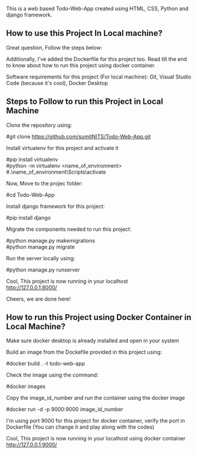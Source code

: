 This is a web based Todo-Web-App created using HTML, CSS, Python and django framework.

## How to use this Project In Local machine?

Great question, Follow the steps below:

Additionally, I've added the Dockerfile for this project too. Read till the end to know about how to run this project using docker container.

Software requirements for this project (For local machine): Git, Visual Studio Code (because it's cool), Docker Desktop

## Steps to Follow to run this Project in Local Machine

Clone the repository using: 

#git clone https://github.com/sumitNITS/Todo-Web-App.git

Install virtualenv for this project and activate it

#pip install virtualenv <br />
#python -m virtualenv <name_of_environment> <br />
#.\name_of_environment\Scripts\activate

Now, Move to the projec folder:

#cd Todo-Web-App

Install django framework for this project:

#pip install django

Migrate the components needed to run this project:

#python manage.py makemigrations <br />
#python manage.py migrate

Run the server locally using:

#python manage.py runserver

Cool, This project is now running in your localhost <br /> http://127.0.0.1:8000/

Cheers, we are done here!


## How to run this Project using Docker Container in Local Machine?

Make sure docker desktop is already installed and open in your system

Build an image from the Dockefile provided in this project using:

#docker build . -t todo-web-app

Check the image using the command:

#docker images

Copy the image_id_number and run the container using the docker image

#docker run -d -p 9000:9000 image_id_number

I'm using port 9000 for this project for docker container, verify the port in Dockerfile (You can change it and play along with the codes)

Cool, This project is now running in your localhost using docker container <br /> http://127.0.0.1:9000/
